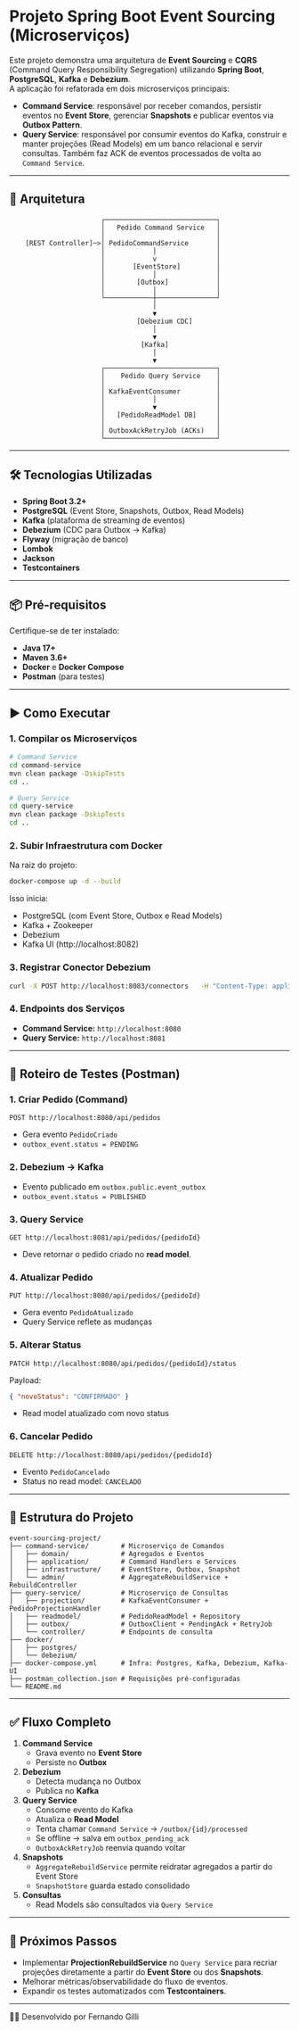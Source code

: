 # Projeto Spring Boot Event Sourcing (Microserviços)

Este projeto demonstra uma arquitetura de **Event Sourcing** e **CQRS**
(Command Query Responsibility Segregation) utilizando **Spring Boot**,
**PostgreSQL**, **Kafka** e **Debezium**.  
A aplicação foi refatorada em dois microserviços principais:

- **Command Service**: responsável por receber comandos, persistir
  eventos no **Event Store**, gerenciar **Snapshots** e publicar eventos via
  **Outbox Pattern**.
- **Query Service**: responsável por consumir eventos do Kafka,
  construir e manter projeções (Read Models) em um banco relacional e
  servir consultas. Também faz ACK de eventos processados de volta ao
  `Command Service`.

---

## 🚀 Arquitetura

```text
                       ┌────────────────────────────┐
                       │   Pedido Command Service   │
                       │                            │
    [REST Controller]─>│ PedidoCommandService       │
                       │            │               │
                       │            v               │
                       │       [EventStore]         │
                       │            │               │
                       │        [Outbox]            │
                       │            │               │
                       └────────────┼───────────────┘
                                    │
                                    ▼
                                [Debezium CDC]
                                    │
                                    ▼
                                 [Kafka]
                                    │
                                    ▼
                       ┌────────────────────────────┐
                       │    Pedido Query Service    │
                       │                            │
                       │ KafkaEventConsumer         │
                       │            │               │
                       │            ▼               │
                       │   [PedidoReadModel DB]     │
                       │                            │
                       │ OutboxAckRetryJob (ACKs)   │
                       └────────────────────────────┘
```

---

## 🛠 Tecnologias Utilizadas

- **Spring Boot 3.2+**
- **PostgreSQL** (Event Store, Snapshots, Outbox, Read Models)
- **Kafka** (plataforma de streaming de eventos)
- **Debezium** (CDC para Outbox → Kafka)
- **Flyway** (migração de banco)
- **Lombok**
- **Jackson**
- **Testcontainers**

---

## 📦 Pré-requisitos

Certifique-se de ter instalado:

- **Java 17+**
- **Maven 3.6+**
- **Docker** e **Docker Compose**
- **Postman** (para testes)

---

## ▶️ Como Executar

### 1. Compilar os Microserviços

```bash
# Command Service
cd command-service
mvn clean package -DskipTests
cd ..

# Query Service
cd query-service
mvn clean package -DskipTests
cd ..
```

### 2. Subir Infraestrutura com Docker

Na raiz do projeto:

```bash
docker-compose up -d --build
```

Isso inicia:
- PostgreSQL (com Event Store, Outbox e Read Models)
- Kafka + Zookeeper
- Debezium
- Kafka UI (http://localhost:8082)

### 3. Registrar Conector Debezium

```bash
curl -X POST http://localhost:8083/connectors   -H "Content-Type: application/json"   -d @docker/debezium/register-postgres.json
```

### 4. Endpoints dos Serviços

- **Command Service:** `http://localhost:8080`
- **Query Service:** `http://localhost:8081`

---

## 🔎 Roteiro de Testes (Postman)

### 1. Criar Pedido (Command)

```http
POST http://localhost:8080/api/pedidos
```

- Gera evento `PedidoCriado`
- `outbox_event.status = PENDING`

### 2. Debezium → Kafka

- Evento publicado em `outbox.public.event_outbox`
- `outbox_event.status = PUBLISHED`

### 3. Query Service

```http
GET http://localhost:8081/api/pedidos/{pedidoId}
```

- Deve retornar o pedido criado no **read model**.

### 4. Atualizar Pedido

```http
PUT http://localhost:8080/api/pedidos/{pedidoId}
```

- Gera evento `PedidoAtualizado`
- Query Service reflete as mudanças

### 5. Alterar Status

```http
PATCH http://localhost:8080/api/pedidos/{pedidoId}/status
```

Payload:

```json
{ "novoStatus": "CONFIRMADO" }
```

- Read model atualizado com novo status

### 6. Cancelar Pedido

```http
DELETE http://localhost:8080/api/pedidos/{pedidoId}
```

- Evento `PedidoCancelado`
- Status no read model: `CANCELADO`

---

## 📂 Estrutura do Projeto

```text
event-sourcing-project/
├── command-service/        # Microserviço de Comandos
│   ├── domain/             # Agregados e Eventos
│   ├── application/        # Command Handlers e Services
│   ├── infrastructure/     # EventStore, Outbox, Snapshot
│   └── admin/              # AggregateRebuildService + RebuildController
├── query-service/          # Microserviço de Consultas
│   ├── projection/         # KafkaEventConsumer + PedidoProjectionHandler
│   ├── readmodel/          # PedidoReadModel + Repository
│   ├── outbox/             # OutboxClient + PendingAck + RetryJob
│   └── controller/         # Endpoints de consulta
├── docker/
│   ├── postgres/
│   └── debezium/
├── docker-compose.yml      # Infra: Postgres, Kafka, Debezium, Kafka-UI
├── postman_collection.json # Requisições pré-configuradas
└── README.md
```

---

## ✅ Fluxo Completo

1. **Command Service**
   - Grava evento no **Event Store**
   - Persiste no **Outbox**
2. **Debezium**
   - Detecta mudança no Outbox
   - Publica no **Kafka**
3. **Query Service**
   - Consome evento do Kafka
   - Atualiza o **Read Model**
   - Tenta chamar `Command Service` → `/outbox/{id}/processed`
   - Se offline → salva em `outbox_pending_ack`
   - `OutboxAckRetryJob` reenvia quando voltar
4. **Snapshots**
   - `AggregateRebuildService` permite reidratar agregados a partir do Event Store
   - `SnapshotStore` guarda estado consolidado
5. **Consultas**
   - Read Models são consultados via `Query Service`

---

## 🔮 Próximos Passos

- Implementar **ProjectionRebuildService** no `Query Service` para recriar
  projeções diretamente a partir do **Event Store** ou dos **Snapshots**.
- Melhorar métricas/observabilidade do fluxo de eventos.
- Expandir os testes automatizados com **Testcontainers**.

---

👨‍💻 Desenvolvido por Fernando Gilli
